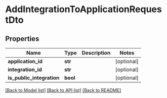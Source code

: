 # AddIntegrationToApplicationRequestDto

## Properties
Name | Type | Description | Notes
------------ | ------------- | ------------- | -------------
**application_id** | **str** |  | [optional] 
**integration_id** | **str** |  | [optional] 
**is_public_integration** | **bool** |  | [optional] 

[[Back to Model list]](../README.md#documentation-for-models) [[Back to API list]](../README.md#documentation-for-api-endpoints) [[Back to README]](../README.md)

